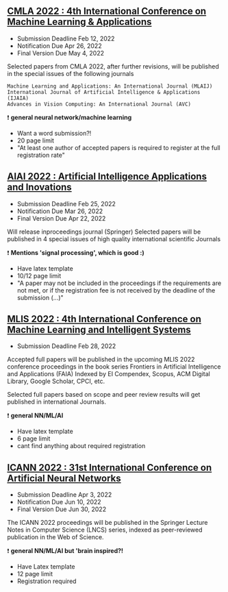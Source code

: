 ## [CMLA 2022 : 4th International Conference on Machine Learning & Applications](https://www.cseit2022.org/cmla/papersubmission)

* Submission Deadline 	Feb 12, 2022
* Notification Due 	Apr 26, 2022
* Final Version Due 	May 4, 2022 



Selected papers from CMLA 2022, after further revisions, will be published in the special issues of the following journals

    Machine Learning and Applications: An International Journal (MLAIJ)
    International Journal of Artificial Intelligence & Applications (IJAIA)
    Advances in Vision Computing: An International Journal (AVC)

:exclamation: **general neural network/machine learning**

* Want a word submission?!
* 20 page limit
* "At least one author of accepted papers is required to register at the full registration rate"

## [AIAI 2022 : Artificial Intelligence Applications and Inovations](https://ifipaiai.org/2022/calls-for-papers/)

* Submission Deadline 	Feb 25, 2022
* Notification Due 	Mar 26, 2022
* Final Version Due 	Apr 22, 2022 

Will release inproceedings journal (Springer)
Selected papers will be published in 4 special issues of high quality international scientific Journals


:exclamation: **Mentions 'signal processing', which is good :)**

* Have latex template
* 10/12 page limit
* "A paper may not be included in the proceedings if the requirements are not met, or if the registration fee is not received by the deadline of the submission (...)"

## [MLIS 2022 : 4th International Conference on Machine Learning and Intelligent Systems](http://www.machinelearningconf.org/SubmissionInstructions)


* Submission Deadline 	Feb 28, 2022 



Accepted full papers will be published in the upcoming MLIS 2022 conference proceedings in the book series Frontiers in Artificial Intelligence and Applications (FAIA) Indexed by EI Compendex, Scopus, ACM Digital Library, Google Scholar, CPCI, etc.

Selected full papers based on scope and peer review results will get published in international Journals.


:exclamation: **general NN/ML/AI**

* Have latex template
* 6 page limit
* cant find anything about required registration

## [ICANN 2022 : 31st International Conference on Artificial Neural Networks](https://e-nns.org/icann2022/submission/)

* Submission Deadline 	Apr 3, 2022
* Notification Due 	Jun 10, 2022
* Final Version Due 	Jun 30, 2022

The ICANN 2022 proceedings will be published in the Springer Lecture Notes in Computer Science (LNCS) series, indexed as peer-reviewed publication in the Web of Science. 


:exclamation: **general NN/ML/AI but 'brain inspired?!**


* Have Latex template
* 12 page limit
* Registration required
